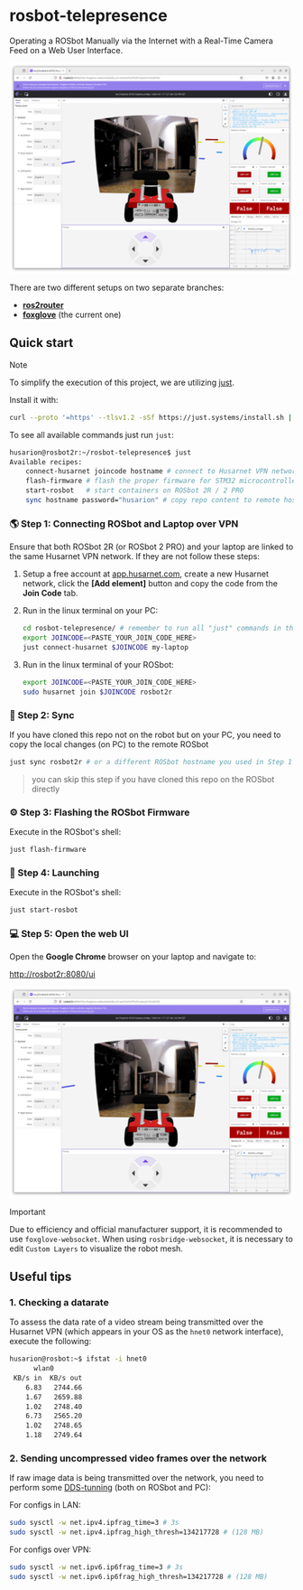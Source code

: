 # rosbot-telepresence

Operating a ROSbot Manually via the Internet with a Real-Time Camera Feed on a Web User Interface.

![foxglove UI](.docs/foxglove-ui.png)

There are two different setups on two separate branches:

- [**ros2router**](https://github.com/husarion/rosbot-telepresence/tree/ros2router)
- [**foxglove**](https://github.com/husarion/rosbot-telepresence/tree/foxglove) (the current one)

## Quick start

> [!NOTE]
> To simplify the execution of this project, we are utilizing [just](https://github.com/casey/just).
>
> Install it with:
>
> ```bash
> curl --proto '=https' --tlsv1.2 -sSf https://just.systems/install.sh | sudo bash -s -- --to /usr/bin
> ```

To see all available commands just run `just`:

```bash
husarion@rosbot2r:~/rosbot-telepresence$ just
Available recipes:
    connect-husarnet joincode hostname # connect to Husarnet VPN network
    flash-firmware # flash the proper firmware for STM32 microcontroller in ROSbot 2R / 2 PRO
    start-rosbot   # start containers on ROSbot 2R / 2 PRO
    sync hostname password="husarion" # copy repo content to remote host with 'rsync' and watch for changes
```

### 🌎 Step 1: Connecting ROSbot and Laptop over VPN

Ensure that both ROSbot 2R (or ROSbot 2 PRO) and your laptop are linked to the same Husarnet VPN network. If they are not follow these steps:

1. Setup a free account at [app.husarnet.com](https://app.husarnet.com/), create a new Husarnet network, click the **[Add element]** button and copy the code from the **Join Code** tab.

2. Run in the linux terminal on your PC:

   ```bash
   cd rosbot-telepresence/ # remember to run all "just" commands in the repo root folder
   export JOINCODE=<PASTE_YOUR_JOIN_CODE_HERE>
   just connect-husarnet $JOINCODE my-laptop
   ```

3. Run in the linux terminal of your ROSbot:

   ```bash
   export JOINCODE=<PASTE_YOUR_JOIN_CODE_HERE>
   sudo husarnet join $JOINCODE rosbot2r
   ```

### 📡 Step 2: Sync

If you have cloned this repo not on the robot but on your PC, you need to copy the local changes (on PC) to the remote ROSbot

```bash
just sync rosbot2r # or a different ROSbot hostname you used in Step 1 p.3
```

> you can skip this step if you have cloned this repo on the ROSbot directly

### ⚙️ Step 3: Flashing the ROSbot Firmware

Execute in the ROSbot's shell:

```bash
just flash-firmware
```

### 🤖 Step 4: Launching

Execute in the ROSbot's shell:

```bash
just start-rosbot
```

### 💻 Step 5: Open the web UI

Open the **Google Chrome** browser on your laptop and navigate to:

<http://rosbot2r:8080/ui>

![foxglove UI](.docs/foxglove-ui.png)

> [!IMPORTANT]
> Due to efficiency and official manufacturer support, it is recommended to use `foxglove-websocket`. When using `rosbridge-websocket`, it is necessary to edit `Custom Layers` to visualize the robot mesh.

## Useful tips

### 1. Checking a datarate

To assess the data rate of a video stream being transmitted over the Husarnet VPN (which appears in your OS as the `hnet0` network interface), execute the following:

```bash
husarion@rosbot:~$ ifstat -i hnet0
      wlan0
 KB/s in  KB/s out
    6.83   2744.66
    1.67   2659.88
    1.02   2748.40
    6.73   2565.20
    1.02   2748.65
    1.18   2749.64
```

### 2. Sending uncompressed video frames over the network

If raw image data is being transmitted over the network, you need to perform some [DDS-tunning](https://docs.ros.org/en/humble/How-To-Guides/DDS-tuning.html) (both on ROSbot and PC):

For configs in LAN:

```bash
sudo sysctl -w net.ipv4.ipfrag_time=3 # 3s
sudo sysctl -w net.ipv4.ipfrag_high_thresh=134217728 # (128 MB)
```

For configs over VPN:

```bash
sudo sysctl -w net.ipv6.ip6frag_time=3 # 3s
sudo sysctl -w net.ipv6.ip6frag_high_thresh=134217728 # (128 MB)
```
